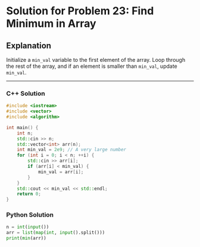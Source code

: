 # Solution for Problem 23: Find Minimum in Array

## Explanation
Initialize a `min_val` variable to the first element of the array. Loop through the rest of the array, and if an element is smaller than `min_val`, update `min_val`.

---

### C++ Solution
```cpp
#include <iostream>
#include <vector>
#include <algorithm>

int main() {
    int n;
    std::cin >> n;
    std::vector<int> arr(n);
    int min_val = 2e9; // A very large number
    for (int i = 0; i < n; ++i) {
        std::cin >> arr[i];
        if (arr[i] < min_val) {
            min_val = arr[i];
        }
    }
    std::cout << min_val << std::endl;
    return 0;
}
```

### Python Solution
```python
n = int(input())
arr = list(map(int, input().split()))
print(min(arr))
```
